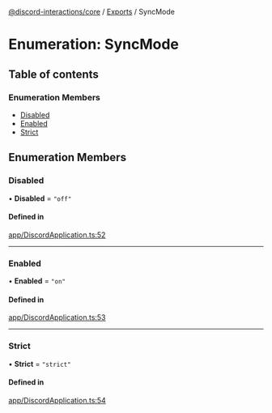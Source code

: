 [@discord-interactions/core](../README.md) / [Exports](../modules.md) / SyncMode

# Enumeration: SyncMode

## Table of contents

### Enumeration Members

- [Disabled](SyncMode.md#disabled)
- [Enabled](SyncMode.md#enabled)
- [Strict](SyncMode.md#strict)

## Enumeration Members

### Disabled

• **Disabled** = ``"off"``

#### Defined in

[app/DiscordApplication.ts:52](https://github.com/ssMMiles/discord-interactions/blob/e15756f/packages/core/src/app/DiscordApplication.ts#L52)

___

### Enabled

• **Enabled** = ``"on"``

#### Defined in

[app/DiscordApplication.ts:53](https://github.com/ssMMiles/discord-interactions/blob/e15756f/packages/core/src/app/DiscordApplication.ts#L53)

___

### Strict

• **Strict** = ``"strict"``

#### Defined in

[app/DiscordApplication.ts:54](https://github.com/ssMMiles/discord-interactions/blob/e15756f/packages/core/src/app/DiscordApplication.ts#L54)
